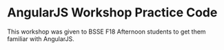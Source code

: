 # AngularJS Workshop Practice Code

This workshop was given to BSSE F18 Afternoon students to get them familiar with AngularJS.
